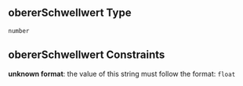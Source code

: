 ## obererSchwellwert Type

`number`

## obererSchwellwert Constraints

**unknown format**: the value of this string must follow the format: `float`

